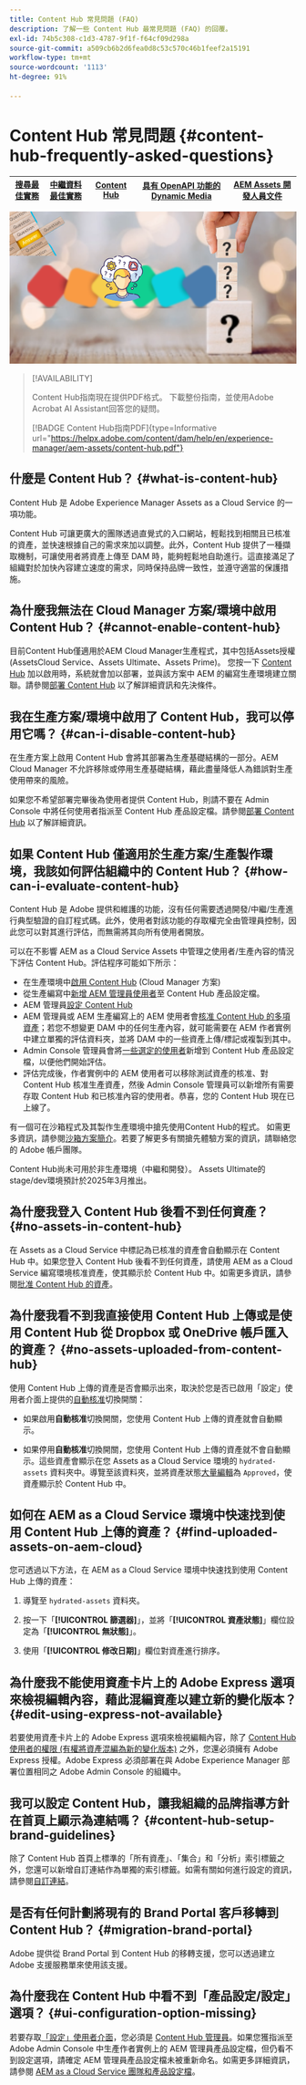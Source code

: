 ```yaml
---
title: Content Hub 常見問題 (FAQ)
description: 了解一些 Content Hub 最常見問題 (FAQ) 的回覆。
exl-id: 74b5c308-c1d3-4787-9f1f-f64cf09d298a
source-git-commit: a509cb6b2d6fea0d8c53c570c46b1feef2a15191
workflow-type: tm+mt
source-wordcount: '1113'
ht-degree: 91%

---
```


# Content Hub 常見問題 {#content-hub-frequently-asked-questions}

| [搜尋最佳實務](/help/assets/search-best-practices.md) | [中繼資料最佳實務](/help/assets/metadata-best-practices.md) | [Content Hub](/help/assets/product-overview.md) | [具有 OpenAPI 功能的 Dynamic Media](/help/assets/dynamic-media-open-apis-overview.md) | [AEM Assets 開發人員文件](https://developer.adobe.com/experience-cloud/experience-manager-apis/) |
| ------------- | --------------------------- |---------|----|-----|

![Content Hub 常見問題](assets/content-hub-faqs.png)

>[!AVAILABILITY]
>
>Content Hub指南現在提供PDF格式。 下載整份指南，並使用Adobe Acrobat AI Assistant回答您的疑問。
>
>[!BADGE Content Hub指南PDF]{type=Informative url="https://helpx.adobe.com/content/dam/help/en/experience-manager/aem-assets/content-hub.pdf"}

## 什麼是 Content Hub？ {#what-is-content-hub}

Content Hub 是 Adobe Experience Manager Assets as a Cloud Service 的一項功能。

Content Hub 可讓更廣大的團隊透過直覺式的入口網站，輕鬆找到相關且已核准的資產，並快速根據自己的需求來加以調整。此外，Content Hub 提供了一種擷取機制，可讓使用者將資產上傳至 DAM 時，能夠輕鬆地自助進行。這直接滿足了組織對於加快內容建立速度的需求，同時保持品牌一致性，並遵守適當的保護措施。

## 為什麼我無法在 Cloud Manager 方案/環境中啟用 Content Hub？ {#cannot-enable-content-hub}

目前Content Hub僅適用於AEM Cloud Manager生產程式，其中包括Assets授權(AssetsCloud Service、Assets Ultimate、Assets Prime)。 您按一下 [Content Hub](/help/assets/deploy-content-hub.md#enable-content-hub) 加以啟用時，系統就會加以部署，並與該方案中 AEM 的編寫生產環境建立關聯。請參閱[部署 Content Hub](/help/assets/deploy-content-hub.md) 以了解詳細資訊和先決條件。

## 我在生產方案/環境中啟用了 Content Hub，我可以停用它嗎？ {#can-i-disable-content-hub}

在生產方案上啟用 Content Hub 會將其部署為生產基礎結構的一部分。AEM Cloud Manager 不允許移除或停用生產基礎結構，藉此盡量降低人為錯誤對生產使用帶來的風險。

如果您不希望部署完畢後為使用者提供 Content Hub，則請不要在 Admin Console 中將任何使用者指派至 Content Hub 產品設定檔。請參閱[部署 Content Hub](/help/assets/deploy-content-hub.md#content-hub-instance-product-profile) 以了解詳細資訊。

## 如果 Content Hub 僅適用於生產方案/生產製作環境，我該如何評估組織中的 Content Hub？ {#how-can-i-evaluate-content-hub}

Content Hub 是 Adobe 提供和維護的功能，沒有任何需要透過開發/中繼/生產進行典型驗證的自訂程式碼。此外，使用者對該功能的存取權完全由管理員控制，因此您可以對其進行評估，而無需將其向所有使用者開放。

可以在不影響 AEM as a Cloud Service Assets 中管理之使用者/生產內容的情況下評估 Content Hub。評估程序可能如下所示：

* 在生產環境中[啟用 Content Hub](/help/assets/deploy-content-hub.md#enable-content-hub) (Cloud Manager 方案)
* 從生產編寫中[新增 AEM 管理員使用者](/help/assets/deploy-content-hub.md#onboard-content-hub-administrator)至 Content Hub 產品設定檔。
* AEM 管理員[設定 Content Hub](/help/assets/configure-content-hub-ui-options.md)
* AEM 管理員或 AEM 生產編寫上的 AEM 使用者會[核准 Content Hub 的多項資產](/help/assets/approve-assets-content-hub.md)；若您不想變更 DAM 中的任何生產內容，就可能需要在 AEM 作者實例中建立單獨的評估資料夾，並將 DAM 中的一些資產上傳/標記或複製到其中。
* Admin Console 管理員會將[一些選定的使用者](/help/assets/deploy-content-hub.md#onboard-content-hub-users)新增到 Content Hub 產品設定檔，以便他們開始評估。
* 評估完成後，作者實例中的 AEM 使用者可以移除測試資產的核准、對 Content Hub 核准生產資產，然後 Admin Console 管理員可以新增所有需要存取 Content Hub 和已核准內容的使用者。恭喜，您的 Content Hub 現在已上線了。

有一個可在沙箱程式及其製作生產環境中搶先使用Content Hub的程式。 如需更多資訊，請參閱[沙箱方案簡介](/help/implementing/cloud-manager/getting-access-to-aem-in-cloud/introduction-sandbox-programs.md)。若要了解更多有關搶先體驗方案的資訊，請聯絡您的 Adobe 帳戶團隊。

Content Hub尚未可用於非生產環境（中繼和開發）。 Assets Ultimate的stage/dev環境預計於2025年3月推出。

## 為什麼我登入 Content Hub 後看不到任何資產？ {#no-assets-in-content-hub}

在 Assets as a Cloud Service 中標記為已核准的資產會自動顯示在 Content Hub 中。如果您登入 Content Hub 後看不到任何資產，請使用 AEM as a Cloud Service 編寫環境核准資產，使其顯示於 Content Hub 中。如需更多資訊，請參閱[批准 Content Hub 的資產](/help/assets/approve-assets-content-hub.md)。

## 為什麼我看不到我直接使用 Content Hub 上傳或是使用 Content Hub 從 Dropbox 或 OneDrive 帳戶匯入的資產？ {#no-assets-uploaded-from-content-hub}

使用 Content Hub 上傳的資產是否會顯示出來，取決於您是否已啟用「設定」使用者介面上提供的[自動核准](/help/assets/configure-content-hub-ui-options.md#configure-import-options-content-hub)切換開關：

* 如果啟用&#x200B;**自動核准**&#x200B;切換開關，您使用 Content Hub 上傳的資產就會自動顯示。

* 如果停用&#x200B;**自動核准**&#x200B;切換開關，您使用 Content Hub 上傳的資產就不會自動顯示。這些資產會顯示在您 Assets as a Cloud Service 環境的 `hydrated-assets` 資料夾中。導覽至該資料夾，並將資產狀態[大量編輯](/help/assets/approve-assets-content-hub.md)為 `Approved`，使資產顯示於 Content Hub 中。

## 如何在 AEM as a Cloud Service 環境中快速找到使用 Content Hub 上傳的資產？ {#find-uploaded-assets-on-aem-cloud}

您可透過以下方法，在 AEM as a Cloud Service 環境中快速找到使用 Content Hub 上傳的資產：

1. 導覽至 `hydrated-assets` 資料夾。

1. 按一下「**[!UICONTROL 篩選器]**」，並將「**[!UICONTROL 資產狀態]**」欄位設定為「**[!UICONTROL 無狀態]**」。

1. 使用「**[!UICONTROL 修改日期]**」欄位對資產進行排序。

## 為什麼我不能使用資產卡片上的 Adobe Express 選項來檢視編輯內容，藉此混編資產以建立新的變化版本？ {#edit-using-express-not-available}

若要使用資產卡片上的 Adobe Express 選項來檢視編輯內容，除了 [Content Hub 使用者的權限 (有權將資產混編為新的變化版本)](#onboard-content-hub-users-add-assets) 之外，您還必須擁有 Adobe Express 授權。Adobe Express 必須部署在與 Adobe Experience Manager 部署位置相同之 Adobe Admin Console 的組織中。

## 我可以設定 Content Hub，讓我組織的品牌指導方針在首頁上顯示為連結嗎？ {#content-hub-setup-brand-guidelines}

除了 Content Hub 首頁上標準的「所有資產」、「集合」和「分析」索引標籤之外，您還可以新增自訂連結作為單獨的索引標籤。如需有關如何進行設定的資訊，請參閱[自訂連結](/help/assets/configure-content-hub-ui-options.md#configure-custom-links-content-hub)。

## 是否有任何計劃將現有的 Brand Portal 客戶移轉到 Content Hub？ {#migration-brand-portal}

Adobe 提供從 Brand Portal 到 Content Hub 的移轉支援，您可以透過建立 Adobe 支援服務單來使用該支援。

## 為什麼我在 Content Hub 中看不到「產品設定/設定」選項？ {#ui-configuration-option-missing}

若要存取[「設定」使用者介面](/help/assets/configure-content-hub-ui-options.md)，您必須是 [Content Hub 管理員](/help/assets/deploy-content-hub.md##onboard-content-hub-administrator)。如果您獲指派至 Adobe Admin Console 中生產作者實例上的 AEM 管理員產品設定檔，但仍看不到設定選項，請確定 AEM 管理員產品設定檔未被重新命名。如需更多詳細資訊，請參閱 [AEM as a Cloud Service 團隊和產品設定檔](/help/onboarding/aem-cs-team-product-profiles.md)。
